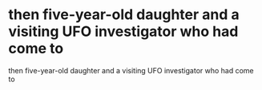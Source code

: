 # then five-year-old daughter and a visiting UFO investigator who had come to

then five-year-old daughter and a visiting UFO investigator who had come to